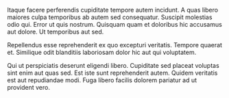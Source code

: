 Itaque facere perferendis cupiditate tempore autem incidunt. A quas libero maiores culpa temporibus ab autem sed consequatur. Suscipit molestias odio qui. Error ut quis nostrum. Quisquam quam et doloribus hic accusamus aut dolore. Ut temporibus aut sed.
 Repellendus esse reprehenderit ex quo excepturi veritatis. Tempore quaerat et. Similique odit blanditiis laboriosam dolor hic aut qui voluptatem.
 Qui ut perspiciatis deserunt eligendi libero. Cupiditate sed placeat voluptas sint enim aut quas sed. Est iste sunt reprehenderit autem. Quidem veritatis est aut repudiandae modi. Fuga libero facilis dolorem pariatur ad ut provident vero.